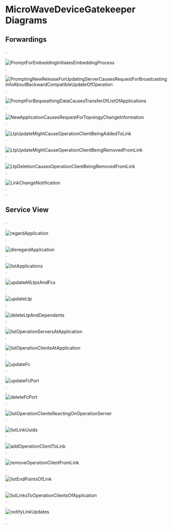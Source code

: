 # MicroWaveDeviceGatekeeper Diagrams
## Forwardings
.  
.  
![PromptForEmbeddingInitiatesEmbeddingProcess](./bm001_Embedding.png)  
.  
.  
![PromptingNewReleaseForUpdatingServerCausesRequestForBroadcastingInfoAboutBackwardCompatibleUpdateOfOperation](./bm007_BackwardCompatibleReplacement.png)  
.  
.  
![PromptForBequeathingDataCausesTransferOfListOfApplications](./im000_BequeathYourDataAndDie.png)  
.  
.  
![NewApplicationCausesRequestForTopologyChangeInformation](./is001_regardApplicationCausesSequenceForTopologyChangeInformation.png)  
.  
.  
![LtpUpdateMightCauseOperationClientBeingAddedToLink](./is002_LtpUpdateCauseAddToLink.png)  
.  
.  
![LtpUpdateMightCauseOperationClientBeingRemovedFromLink](./is003_LtpUpdateCauseRemoveFromLink.png)  
.  
.  
![LtpDeletionCausesOperationClientBeingRemovedFromLink](./is004_LtpDeleteCauseRemoveFromLink.png)  
.  
.  
![LinkChangeNotification](./is005_LinkChangeNotification.png)  
.  
.  
## Service View  
.  
.  
![regardApplication](./ServiceView/is001_regardApplication.png)  
.  
.  
![disregardApplication](./ServiceView/is002_disregardApplication.png)  
.  
.  
![listApplications](./ServiceView/is003_listApplications.png)  
.  
.  
![updateAllLtpsAndFcs](./ServiceView/is004_updateAllLtpsAndFcs.png)  
.  
.  
![updateLtp](./ServiceView/is005_updateLtp.png)  
.  
.  
![deleteLtpAndDependents](./ServiceView/is006_deleteLtpAndDependents.png)  
.  
.  
![listOperationServersAtApplication](./ServiceView/is009_listOperationServersAtApplication.png)  
.  
.  
![listOperationClientsAtApplication](./ServiceView/is010_listOperationClientsAtApplication.png)  
.  
.  
![updateFc](./ServiceView/is013_updateFc.png)  
.  
.  
![updateFcPort](./ServiceView/is014_updateFcPort.png)  
.  
.  
![deleteFcPort](./ServiceView/is015_deleteFcPort.png)  
.  
.  
![listOperationClientsReactingOnOperationServer](./ServiceView/is016_listOperationClientsReactingOnOperationServer.png)  
.  
.  
![listLinkUuids](./ServiceView/is017_listLinkUuids.png)  
.  
.  
![addOperationClientToLink](./ServiceView/is018_addOperationClientToLink.png)  
.  
.  
![removeOperationClientFromLink](./ServiceView/is019_removeOperationClientFromLink.png)  
.  
.  
![listEndPointsOfLink](./ServiceView/is020_listEndPointsOfLink.png)  
.  
.  
![listLinksToOperationClientsOfApplication](./ServiceView/is021_listLinksToOperationClientsOfApplication.png)  
.  
.  
![notifyLinkUpdates](./ServiceView/is022_notifyLinkUpdates.png)  
.  
.  
